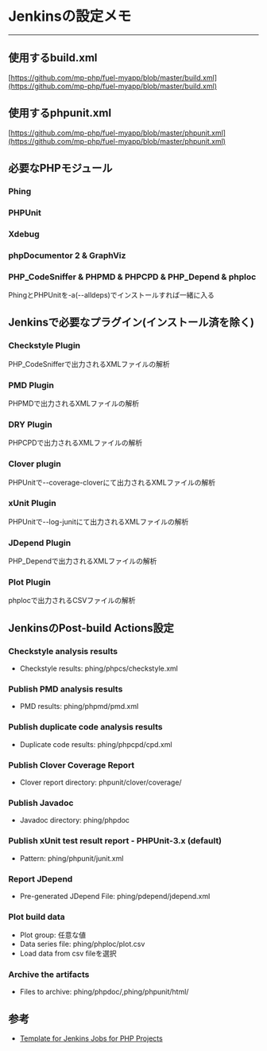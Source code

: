 # Jenkinsの設定メモ
---
## 使用するbuild.xml
[https://github.com/mp-php/fuel-myapp/blob/master/build.xml](https://github.com/mp-php/fuel-myapp/blob/master/build.xml)

## 使用するphpunit.xml
[https://github.com/mp-php/fuel-myapp/blob/master/phpunit.xml](https://github.com/mp-php/fuel-myapp/blob/master/phpunit.xml)

## 必要なPHPモジュール
### Phing

### PHPUnit

### Xdebug

### phpDocumentor 2 & GraphViz

### PHP_CodeSniffer & PHPMD & PHPCPD  & PHP_Depend & phploc
PhingとPHPUnitを-a(--alldeps)でインストールすれば一緒に入る

## Jenkinsで必要なプラグイン(インストール済を除く)
### Checkstyle Plugin
PHP_CodeSnifferで出力されるXMLファイルの解析

### PMD Plugin
PHPMDで出力されるXMLファイルの解析

### DRY Plugin
PHPCPDで出力されるXMLファイルの解析

### Clover plugin
PHPUnitで--coverage-cloverにて出力されるXMLファイルの解析

### xUnit Plugin
PHPUnitで--log-junitにて出力されるXMLファイルの解析

### JDepend Plugin
PHP_Dependで出力されるXMLファイルの解析

### Plot Plugin
phplocで出力されるCSVファイルの解析

## JenkinsのPost-build Actions設定
### Checkstyle analysis results
* Checkstyle results: phing/phpcs/checkstyle.xml

### Publish PMD analysis results
* PMD results: phing/phpmd/pmd.xml

### Publish duplicate code analysis results
* Duplicate code results: phing/phpcpd/cpd.xml

### Publish Clover Coverage Report
* Clover report directory: phpunit/clover/coverage/

### Publish Javadoc
* Javadoc directory: phing/phpdoc

### Publish xUnit test result report - PHPUnit-3.x (default)
* Pattern: phing/phpunit/junit.xml

### Report JDepend
* Pre-generated JDepend File: phing/pdepend/jdepend.xml

### Plot build data
* Plot group: 任意な値
* Data series file: phing/phploc/plot.csv
* Load data from csv fileを選択

### Archive the artifacts
* Files to archive: phing/phpdoc/,phing/phpunit/html/

## 参考
* [Template for Jenkins Jobs for PHP Projects](http://jenkins-php.org/)
